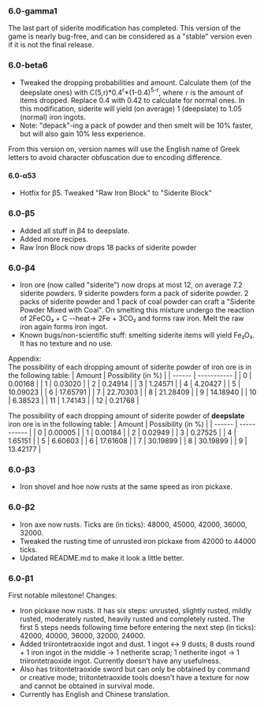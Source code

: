 ### 6.0-gamma1
The last part of siderite modification has completed. This version of the game is nearly bug-free, and can be considered as a "stable" version even if it is not the final release.

### 6.0-beta6
- Tweaked the dropping probabilities and amount. Calculate them (of the deepslate ones) with C(5,r)\*0.4<sup>r</sup>\*(1-0.4)<sup>5-r</sup>, where `r` is the amount of items dropped. Replace 0.4 with 0.42 to calculate for normal ones. In this modification, siderite will yield (on average) 1 (deepslate) to 1.05 (normal) iron ingots.
- Note: "depack"-ing a pack of powder and then smelt will be 10% faster, but will also gain 10% less experience.

From this version on, version names will use the English name of Greek letters to avoid character obfuscation due to encoding difference.

#### 6.0-α53
- Hotfix for β5. Tweaked "Raw Iron Block" to "Siderite Block"

### 6.0-β5
- Added all stuff in β4 to deepslate.
- Added more recipes.
- Raw Iron Block now drops 18 packs of siderite powder

### 6.0-β4
- Iron ore (now called "siderite") now drops at most 12, on average 7.2 siderite powders. 9 siderite powders form a pack of siderite powder. 2 packs of siderite powder and 1 pack of coal powder can craft a "Siderite Powder Mixed with Coal". On smelting this mixture undergo the reaction of 2FeCO₃ + C --heat-> 2Fe + 3CO₂ and forms raw iron. Melt the raw iron again forms iron ingot.
- Known bugs/non-scientific stuff: smelting siderite items will yield Fe₂O₃. It has no texture and no use.

Appendix:<br>
The possibility of each dropping amount of siderite powder of iron ore is in the following table:
| Amount | Possibility (in %) |
| ------ | ----------- |
| 0 | 0.00168 |
| 1 | 0.03020 |
| 2 | 0.24914 |
| 3 | 1.24571 |
| 4 | 4.20427 |
| 5 | 10.09023 |
| 6 | 17.65791 |
| 7 | 22.70303 |
| 8 | 21.28409 |
| 9 | 14.18940 |
| 10 | 6.38523 |
| 11 | 1.74143 |
| 12 | 0.21768 |

The possibility of each dropping amount of siderite powder of **deepslate** iron ore is in the following table:
| Amount | Possibility (in %) |
| ------ | ----------- |
| 0 | 0.00005 |
| 1 | 0.00184 |
| 2 | 0.02949 |
| 3 | 0.27525 |
| 4 | 1.65151 |
| 5 | 6.60603 |
| 6 | 17.61608 |
| 7 | 30.19899 |
| 8 | 30.19899 |
| 9 | 13.42177 |

### 6.0-β3
- Iron shovel and hoe now rusts at the same speed as iron pickaxe.

### 6.0-β2
- Iron axe now rusts. Ticks are (in ticks): 48000, 45000, 42000, 36000, 32000.
- Tweaked the rusting time of unrusted iron pickaxe from 42000 to 44000 ticks.
- Updated README.md to make it look a little better.

### 6.0-β1
First notable milestone! Changes:
- Iron pickaxe now rusts. It has six steps: unrusted, slightly rusted, mildly rusted, moderately rusted, heavily rusted and completely rusted. The first 5 steps needs following time before entering the next step (in ticks): 42000, 40000, 36000, 32000, 24000. 
- Added triirontetraoxide ingot and dust. 1 ingot <-> 9 dusts; 8 dusts round + 1 iron ingot in the middle -> 1 netherite scrap; 1 netherite ingot -> 1 triirontetraoxide ingot. Currently doesn't have any usefulness.
- Also has triitontetraoxide sword but can only be obtained by command or creative mode; triitontetraoxide tools doesn't have a texture for now and cannot be obtained in survival mode.
- Currently has English and Chinese translation. 